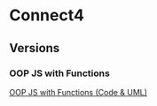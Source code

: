 # Connect4
## Versions

### OOP JS with Functions

[OOP JS with Functions (Code & UML)](./oop-js-functions/)